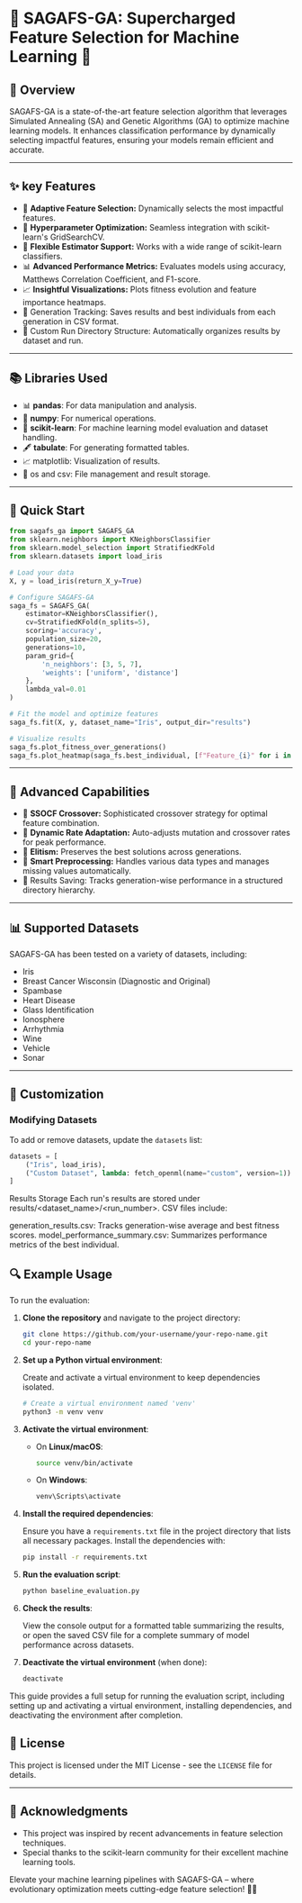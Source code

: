 # 🧬 SAGAFS-GA: Supercharged Feature Selection for Machine Learning 🚀

## 🚀 Overview
SAGAFS-GA is a state-of-the-art feature selection algorithm that leverages Simulated Annealing (SA) and Genetic Algorithms (GA) to optimize machine learning models. It enhances classification performance by dynamically selecting impactful features, ensuring your models remain efficient and accurate.

---

## ✨ key Features

- 🎯 **Adaptive Feature Selection:** Dynamically selects the most impactful features.
- 🔧 **Hyperparameter Optimization:** Seamless integration with scikit-learn's GridSearchCV.
- 🔌 **Flexible Estimator Support:** Works with a wide range of scikit-learn classifiers.
- 📊 **Advanced Performance Metrics:** Evaluates models using accuracy, Matthews Correlation Coefficient, and F1-score.
- 📈 **Insightful Visualizations:** Plots fitness evolution and feature importance heatmaps.
- 💾 Generation Tracking: Saves results and best individuals from each generation in CSV format.
- 📂 Custom Run Directory Structure: Automatically organizes results by dataset and run.

---

## 📚 Libraries Used

- 📊 **pandas**: For data manipulation and analysis.
- 🔢 **numpy**: For numerical operations.
- 🤖 **scikit-learn**: For machine learning model evaluation and dataset handling.
- 🖋 **tabulate**: For generating formatted tables.
- 📈 matplotlib: Visualization of results.
- 💼 os and csv: File management and result storage.

---

## 🚀 Quick Start
```python
from sagafs_ga import SAGAFS_GA
from sklearn.neighbors import KNeighborsClassifier
from sklearn.model_selection import StratifiedKFold
from sklearn.datasets import load_iris

# Load your data
X, y = load_iris(return_X_y=True)

# Configure SAGAFS-GA
saga_fs = SAGAFS_GA(
    estimator=KNeighborsClassifier(),
    cv=StratifiedKFold(n_splits=5),
    scoring='accuracy',
    population_size=20,
    generations=10,
    param_grid={
        'n_neighbors': [3, 5, 7],
        'weights': ['uniform', 'distance']
    },
    lambda_val=0.01
)

# Fit the model and optimize features
saga_fs.fit(X, y, dataset_name="Iris", output_dir="results")

# Visualize results
saga_fs.plot_fitness_over_generations()
saga_fs.plot_heatmap(saga_fs.best_individual, [f"Feature_{i}" for i in range(X.shape[1])])
```
---
## 🧠 Advanced Capabilities

- 🧬 **SSOCF Crossover:** Sophisticated crossover strategy for optimal feature combination.
- 🔄 **Dynamic Rate Adaptation:** Auto-adjusts mutation and crossover rates for peak performance.
- 👑 **Elitism:** Preserves the best solutions across generations.
- 🧹 **Smart Preprocessing:** Handles various data types and manages missing values automatically.
- 📂 Results Saving: Tracks generation-wise performance in a structured directory hierarchy.
---
## 📊 Supported Datasets
SAGAFS-GA has been tested on a variety of datasets, including:
- Iris
- Breast Cancer Wisconsin (Diagnostic and Original)
- Spambase
- Heart Disease
- Glass Identification
- Ionosphere
- Arrhythmia
- Wine
- Vehicle
- Sonar
---
## 🔧 Customization

### Modifying Datasets
To add or remove datasets, update the `datasets` list:
```python
datasets = [
    ("Iris", load_iris),
    ("Custom Dataset", lambda: fetch_openml(name="custom", version=1))
]
```
Results Storage
Each run's results are stored under results/<dataset_name>/<run_number>. CSV files include:

generation_results.csv: Tracks generation-wise average and best fitness scores.
model_performance_summary.csv: Summarizes performance metrics of the best individual.

## 🔍 Example Usage

To run the evaluation:

1. **Clone the repository** and navigate to the project directory:

    ```bash
    git clone https://github.com/your-username/your-repo-name.git
    cd your-repo-name
    ```

2. **Set up a Python virtual environment**:

    Create and activate a virtual environment to keep dependencies isolated.

    ```bash
    # Create a virtual environment named 'venv'
    python3 -m venv venv
    ```

3. **Activate the virtual environment**:

    - On **Linux/macOS**:
    
      ```bash
      source venv/bin/activate
      ```

    - On **Windows**:
    
      ```bash
      venv\Scripts\activate
      ```

4. **Install the required dependencies**:

    Ensure you have a `requirements.txt` file in the project directory that lists all necessary packages. Install the dependencies with:

    ```bash
    pip install -r requirements.txt
    ```

5. **Run the evaluation script**:

    ```bash
    python baseline_evaluation.py
    ```

6. **Check the results**:

    View the console output for a formatted table summarizing the results, or open the saved CSV file for a complete summary of model performance across datasets.

7. **Deactivate the virtual environment** (when done):

    ```bash
    deactivate
    ```

This guide provides a full setup for running the evaluation script, including setting up and activating a virtual environment, installing dependencies, and deactivating the environment after completion.

## 📄 License

This project is licensed under the MIT License - see the `LICENSE` file for details.

---

## 🙌 Acknowledgments

- This project was inspired by recent advancements in feature selection techniques.
- Special thanks to the scikit-learn community for their excellent machine learning tools.
  
Elevate your machine learning pipelines with SAGAFS-GA – where evolutionary optimization meets cutting-edge feature selection! 🚀🧠


